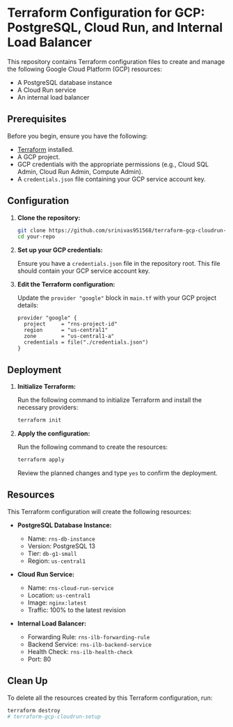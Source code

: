 # Terraform Configuration for GCP: PostgreSQL, Cloud Run, and Internal Load Balancer

This repository contains Terraform configuration files to create and manage the following Google Cloud Platform (GCP) resources:

- A PostgreSQL database instance
- A Cloud Run service
- An internal load balancer

## Prerequisites

Before you begin, ensure you have the following:

- [Terraform](https://www.terraform.io/downloads.html) installed.
- A GCP project.
- GCP credentials with the appropriate permissions (e.g., Cloud SQL Admin, Cloud Run Admin, Compute Admin).
- A `credentials.json` file containing your GCP service account key.

## Configuration

1. **Clone the repository:**

    ```bash
    git clone https://github.com/srinivas951568/terraform-gcp-cloudrun-setup.git
    cd your-repo
    ```

2. **Set up your GCP credentials:**

    Ensure you have a `credentials.json` file in the repository root. This file should contain your GCP service account key.

3. **Edit the Terraform configuration:**

    Update the `provider "google"` block in `main.tf` with your GCP project details:

    ```hcl
    provider "google" {
      project     = "rns-project-id"
      region      = "us-central1"
      zone        = "us-central1-a"
      credentials = file("./credentials.json")
    }
    ```

## Deployment

1. **Initialize Terraform:**

    Run the following command to initialize Terraform and install the necessary providers:

    ```bash
    terraform init
    ```

2. **Apply the configuration:**

    Run the following command to create the resources:

    ```bash
    terraform apply
    ```

    Review the planned changes and type `yes` to confirm the deployment.

## Resources

This Terraform configuration will create the following resources:

- **PostgreSQL Database Instance:**
    - Name: `rns-db-instance`
    - Version: PostgreSQL 13
    - Tier: `db-g1-small`
    - Region: `us-central1`

- **Cloud Run Service:**
    - Name: `rns-cloud-run-service`
    - Location: `us-central1`
    - Image: `nginx:latest`
    - Traffic: 100% to the latest revision

- **Internal Load Balancer:**
    - Forwarding Rule: `rns-ilb-forwarding-rule`
    - Backend Service: `rns-ilb-backend-service`
    - Health Check: `rns-ilb-health-check`
    - Port: 80

## Clean Up

To delete all the resources created by this Terraform configuration, run:

```bash
terraform destroy
# terraform-gcp-cloudrun-setup
